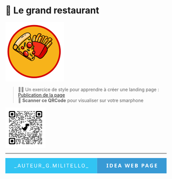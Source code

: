 # 🚀 Le grand restaurant
![cover](./asset/logo.png)

> 🧑‍💻 Un exercice de style pour apprendre à créer une landing page : [Publication de la page](https://giusmili.github.io/le_grand_restaurant/)<br>
> 🧐 **Scanner ce QRCode** pour visualiser sur votre smarphone

<img src="./asset/qrcode_giusmili.github.io.png" width= 25% heigth="50%">


---
<p align="center">
    <img src="./asset/_auteur_g.militello_-idea-web-page.svg">
</p>

